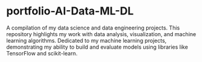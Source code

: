 # portfolio-AI-Data-ML-DL
A compilation of my data science and data engineering projects. This repository highlights my work with data analysis, visualization, and machine learning algorithms. Dedicated to my machine learning projects, demonstrating my ability to build and evaluate models using libraries like TensorFlow and scikit-learn.
